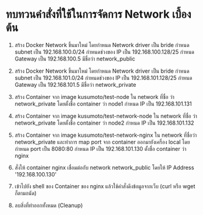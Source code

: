 # ทบทวนคำสั่งที่ใช้ในการจัดการ Network เบื้องต้น

1. สร้าง Docker Network ขึ้นมาใหม่ โดยกำหนด Network driver เป็น bride กำหนด subnet เป็น 192.168.100.0/24 กำหนดช่วงของ IP เป็น 192.168.100.128/25 กำหนด Gateway เป็น 192.168.100.5 มีชื่อว่า network_public

2. สร้าง Docker Network ขึ้นมาใหม่ โดยกำหนด Network driver เป็น bride กำหนด subnet เป็น 192.168.101.0/24 กำหนดช่วงของ IP เป็น 192.168.101.128/25 กำหนด Gateway เป็น 192.168.101.5 มีชื่อว่า network_private

3. สร้าง Container จาก image kusumoto/test-node ใน network ที่ชื่อ ว่า network_private โดยตั้งชื่อ container ว่า node1 กำหนด IP เป็น 192.168.101.131

4. สร้าง Container จาก image kusumoto/test-network-node ใน network ที่ชื่อ ว่า network_private โดยตั้งชื่อ container ว่า node2 กำหนด IP เป็น 192.168.101.132

5. สร้าง Container จาก image kusumoto/test-network-nginx ใน network ที่ชื่อว่า network_private และทำการ map port จาก container ออกมายังเครื่อง local โดยกำหนด port เป็น 8080:80 กำหนด IP เป็น 192.168.101.130 
ตั้งชื่อ container ว่า nginx

5. สั่งให้ container nginx เชื่อมต่อกับ network network_public โดยให้ IP Address '192.168.100.130'

6. เข้าไปยัง shell ของ Container ของ nginx แล้วใช้คำสั่งดึงข้อมูลจากเว็บ (curl หรือ wget ก็ตามถนัด)

7. ลบสิ่งที่ทำออกทั้งหมด (Cleanup)



